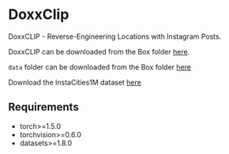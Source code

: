 # DoxxClip

DoxxCLIP - Reverse-Engineering Locations with Instagram Posts.

DoxxCLIP can be downloaded from the Box folder [here](https://utexas.box.com/s/wd1k0gooltzld5kzqzr1rz0w5mhfeqo8).

`data` folder can be downloaded from the Box folder [here](https://utexas.box.com/s/ohhoymc8gklt0cpc1qbq008im7gqv4uf)

Download the InstaCities1M dataset [here](https://gombru.github.io/2018/08/01/InstaCities1M/)

## Requirements

- torch>=1.5.0
- torchvision>=0.6.0
- datasets>=1.8.0
